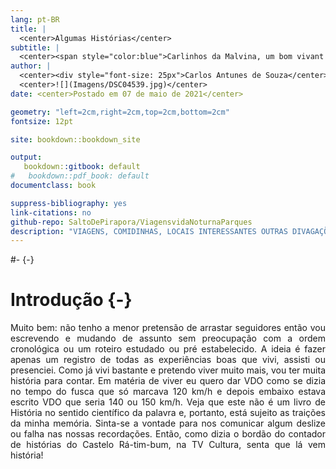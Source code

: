```yaml
---
lang: pt-BR
title: |
  <center>Algumas Histórias</center> 
subtitle: |
  <center><span style="color:blue">Carlinhos da Malvina, um bom vivant na sua própria definição: viagens, vida noturna, parques ...</center>
author: |
  <center><div style="font-size: 25px">Carlos Antunes de Souza</center>
  <center>![](Imagens/DSC04539.jpg)</center>
date: <center>Postado em 07 de maio de 2021</center>

geometry: "left=2cm,right=2cm,top=2cm,bottom=2cm"
fontsize: 12pt

site: bookdown::bookdown_site

output: 
   bookdown::gitbook: default
#   bookdown::pdf_book: default
documentclass: book

suppress-bibliography: yes
link-citations: no
github-repo: SaltoDePirapora/ViagensvidaNoturnaParques
description: "VIAGENS, COMIDINHAS, LOCAIS INTERESSANTES OUTRAS DIVAGAÇÕES BY CARLINHOS DA MALVINA, UM BOM VIVANT NA SUA PRÓPRIA DEFINIÇÃO"
---
```

#- {-}

# Introdução {-}
<div style="text-align: justify">
Muito bem: não tenho a menor pretensão de arrastar seguidores então vou escrevendo e mudando de assunto sem preocupação com a ordem cronológica ou um roteiro estudado ou pré estabelecido. A ideia é fazer apenas um registro de todas as experiências boas que vivi, assisti ou presenciei. Como já vivi bastante e pretendo viver muito mais, vou ter muita história para contar. Em matéria de viver eu quero dar VDO como se dizia no tempo do fusca que só marcava 120 km/h e depois embaixo estava escrito VDO que seria 140 ou 150 km/h.      
Veja que este não é um livro de História no sentido científico da palavra e, portanto, está sujeito as traições da minha memória. Sinta-se a vontade para nos comunicar algum deslize ou falha nas nossas recordações.     
Então, como dizia o bordão do contador de histórias do Castelo Rá-tim-bum, na TV Cultura, senta que lá vem história!       
